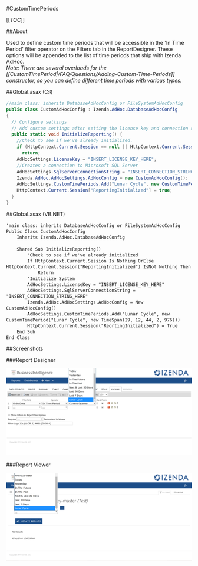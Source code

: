 #CustomTimePeriods

[[_TOC_]]

##About

Used to define custom time periods that will be accessible in the 'In Time Period' filter operator on the Filters tab in the ReportDesigner. These options will be appended to the list of time periods that ship with Izenda AdHoc.<br>*Note: There are several overloads for the [[CustomTimePeriod|/FAQ/Questions/Adding-Custom-Time-Periods]] constructor, so you can define different time periods with various types.*

##Global.asax (C♯)
```csharp
//main class: inherits DatabaseAdHocConfig or FileSystemAdHocConfig
public class CustomAdHocConfig : Izenda.AdHoc.DatabaseAdHocConfig
{
  // Configure settings
  // Add custom settings after setting the license key and connection string by overriding the ConfigureSettings() method
  public static void InitializeReporting() {
    //Check to see if we've already initialized.
    if (HttpContext.Current.Session == null || HttpContext.Current.Session["ReportingInitialized"] != null)
      return;
    AdHocSettings.LicenseKey = "INSERT_LICENSE_KEY_HERE";
    //Creates a connection to Microsoft SQL Server
    AdHocSettings.SqlServerConnectionString = "INSERT_CONNECTION_STRING_HERE";
    Izenda.AdHoc.AdHocSettings.AdHocConfig = new CustomAdHocConfig();
    AdHocSettings.CustomTimePeriods.Add("Lunar Cycle", new CustomTimePeriod("Lunar Cycle", new TimeSpan(29, 12, 44, 2, 976)));
    HttpContext.Current.Session["ReportingInitialized"] = true;
  }
}
```

##Global.asax (VB.NET)

```visualbasic
'main class: inherits DatabaseAdHocConfig or FileSystemAdHocConfig
Public Class CustomAdHocConfig
    Inherits Izenda.AdHoc.DatabaseAdHocConfig

    Shared Sub InitializeReporting()
        'Check to see if we've already initialized
        If HttpContext.Current.Session Is Nothing OrElse HttpContext.Current.Session("ReportingInitialized") IsNot Nothing Then
            Return
        'Initialize System
        AdHocSettings.LicenseKey = "INSERT_LICENSE_KEY_HERE"
        AdHocSettings.SqlServerConnectionString = "INSERT_CONNECTION_STRING_HERE"
        Izenda.AdHoc.AdHocSettings.AdHocConfig = New CustomAdHocConfig()
        AdHocSettings.CustomTimePeriods.Add("Lunar Cycle", new CustomTimePeriod("Lunar Cycle", new TimeSpan(29, 12, 44, 2, 976)))
        HttpContext.Current.Session("ReortingInitialized") = True
    End Sub
End Class
```

##Screenshots

###Report Designer

![](/FAQ/Questions/Adding-Custom-Time-Periods/custom_in_time_period.png)

###Report Viewer

![](/FAQ/Questions/Adding-Custom-Time-Periods/custom_in_time_period_viewer.png)